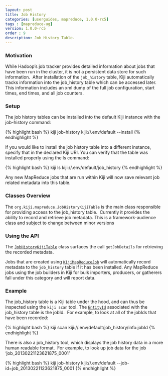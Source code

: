 ```yaml
---
layout: post
title: Job History
categories: [userguides, mapreduce, 1.0.0-rc5]
tags : [mapreduce-ug]
version: 1.0.0-rc5
order : 9
description: Job History Table.
---
```


### Motivation

While Hadoop’s job tracker provides detailed information about jobs that have been run in the
cluster, it is not a persistent data store for such information.  After installation of the
`job_history` table, Kiji automatically tracks information into the job_history table which can be
accessed later.  This information includes an xml dump of the full job configuration, start times,
end times, and all job counters.


### Setup
The job history tables can be installed into the default Kiji instance with the job-history command:

{% highlight bash %}
kiji job-history kiji://.env/default --install
{% endhighlight %}

If you would like to install the job history table into a different instance, specify that in the
declared Kiji URI.
You can verify that the table was installed properly using the ls command:

{% highlight bash %}
kiji ls kiji://.env/default/job_history
{% endhighlight %}

Any new MapReduce jobs that are run within Kiji will now save relevant job related metadata into this table.

### Classes Overview

The `org.kiji.mapreduce.JobHistoryKijiTable` is the main class responsible for providing access to
the job_history table.  Currently it provides the ability to record and retrieve job metadata.  This
is a framework-audience class and subject to change between minor versions

### Using the API

The [`JobHistoryKijiTable`]({{site.api_mr_rc4}}/framework/JobHistoryKijiTable.html) class surfaces
the call `getJobDetails` for retrieving the recorded metadata.

Jobs that are created using [`KijiMapReduceJob`]({{site.api_mr_rc4}}/framework/KijiMapReduceJob.html)
will automatically record metadata to the `job_history` table if it has been installed.  Any
MapReduce jobs using the job builders in Kiji for bulk importers, producers, or gatherers fall under
this category and will report data.

### Example

The job_history table is a Kiji table under the hood, and can thus be inspected using the `kiji scan`
tool.  The [`EntityId`]({{site.api_schema_rc4}}/EntityId.html) associated with the job_history table
is the jobId.  For example, to look at all of the jobIds that have been recorded:

{% highlight bash %}
kiji scan kiji://.env/default/job_history/info:jobId
{% endhighlight %}

There is also a job_history tool, which displays the job history data in a more human readable
format.  For example, to look up job data for the job ‘job_20130221123621875_0001’

{% highlight bash %}
kiji job-history kiji://.env/default --job-id=job_20130221123621875_0001
{% endhighlight %}
